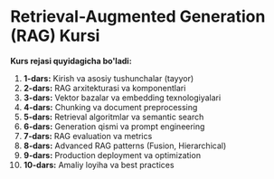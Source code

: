 # Retrieval-Augmented Generation (RAG) Kursi
**Kurs rejasi quyidagicha bo'ladi:**

1. **1-dars:** Kirish va asosiy tushunchalar (tayyor)
2. **2-dars:** RAG arxitekturasi va komponentlari
3. **3-dars:** Vektor bazalar va embedding texnologiyalari
4. **4-dars:** Chunking va document preprocessing
5. **5-dars:** Retrieval algoritmlar va semantic search
6. **6-dars:** Generation qismi va prompt engineering
7. **7-dars:** RAG evaluation va metrics
8. **8-dars:** Advanced RAG patterns (Fusion, Hierarchical)
9. **9-dars:** Production deployment va optimization
10. **10-dars:** Amaliy loyiha va best practices
